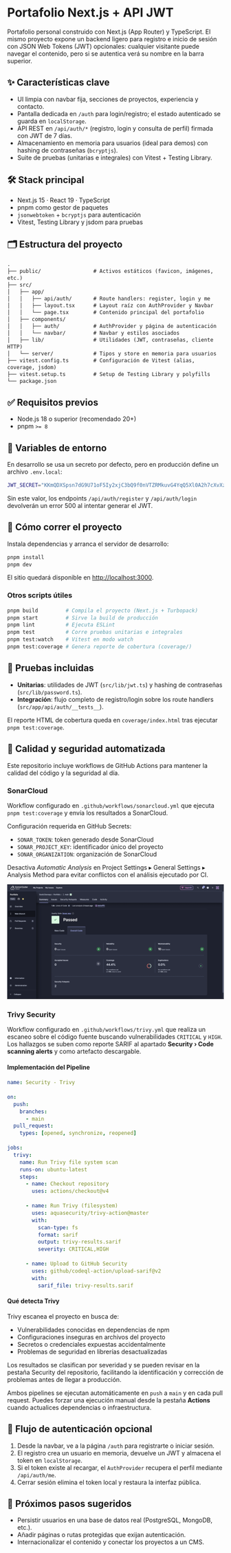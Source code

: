 # Portafolio Next.js + API JWT

Portafolio personal construido con Next.js (App Router) y TypeScript. El mismo proyecto expone un backend ligero para registro e inicio de sesión con JSON Web Tokens (JWT) opcionales: cualquier visitante puede navegar el contenido, pero si se autentica verá su nombre en la barra superior.

## ✨ Características clave

- UI limpia con navbar fija, secciones de proyectos, experiencia y contacto.
- Pantalla dedicada en `/auth` para login/registro; el estado autenticado se guarda en `localStorage`.
- API REST en `/api/auth/*` (registro, login y consulta de perfil) firmada con JWT de 7 días.
- Almacenamiento en memoria para usuarios (ideal para demos) con hashing de contraseñas (`bcryptjs`).
- Suite de pruebas (unitarias e integrales) con Vitest + Testing Library.

## 🛠️ Stack principal

- Next.js 15 · React 19 · TypeScript
- pnpm como gestor de paquetes
- `jsonwebtoken` + `bcryptjs` para autenticación
- Vitest, Testing Library y jsdom para pruebas

## 🗂️ Estructura del proyecto

```
.
├── public/                 # Activos estáticos (favicon, imágenes, etc.)
├── src/
│   ├── app/
│   │   ├── api/auth/       # Route handlers: register, login y me
│   │   ├── layout.tsx      # Layout raíz con AuthProvider y Navbar
│   │   └── page.tsx        # Contenido principal del portafolio
│   ├── components/
│   │   ├── auth/           # AuthProvider y página de autenticación
│   │   └── navbar/         # Navbar y estilos asociados
│   ├── lib/                # Utilidades (JWT, contraseñas, cliente HTTP)
│   └── server/             # Tipos y store en memoria para usuarios
├── vitest.config.ts        # Configuración de Vitest (alias, coverage, jsdom)
├── vitest.setup.ts         # Setup de Testing Library y polyfills
└── package.json
```

## ✅ Requisitos previos

- Node.js 18 o superior (recomendado 20+)
- pnpm `>= 8`

## 🔐 Variables de entorno

En desarrollo se usa un secreto por defecto, pero en producción define un archivo `.env.local`:

```bash
JWT_SECRET="KKmQDXSpsn7dG9U71oF5Iy2xjC3bQ9f0nVTZRMkuvG4YqQ5Xl0A2h7cXvXz8Lj1w"
```

Sin este valor, los endpoints `/api/auth/register` y `/api/auth/login` devolverán un error 500 al intentar generar el JWT.

## 🚀 Cómo correr el proyecto

Instala dependencias y arranca el servidor de desarrollo:

```bash
pnpm install
pnpm dev
```

El sitio quedará disponible en [http://localhost:3000](http://localhost:3000).

### Otros scripts útiles

```bash
pnpm build         # Compila el proyecto (Next.js + Turbopack)
pnpm start         # Sirve la build de producción
pnpm lint          # Ejecuta ESLint
pnpm test          # Corre pruebas unitarias e integrales
pnpm test:watch    # Vitest en modo watch
pnpm test:coverage # Genera reporte de cobertura (coverage/)
```

## 🧪 Pruebas incluidas

- **Unitarias**: utilidades de JWT (`src/lib/jwt.ts`) y hashing de contraseñas (`src/lib/password.ts`).
- **Integración**: flujo completo de registro/login sobre los route handlers (`src/app/api/auth/__tests__`).

El reporte HTML de cobertura queda en `coverage/index.html` tras ejecutar `pnpm test:coverage`.

## 🧭 Calidad y seguridad automatizada

Este repositorio incluye workflows de GitHub Actions para mantener la calidad del código y la seguridad al día.

### SonarCloud

Workflow configurado en `.github/workflows/sonarcloud.yml` que ejecuta `pnpm test:coverage` y envía los resultados a SonarCloud.

Configuración requerida en GitHub Secrets:
- `SONAR_TOKEN`: token generado desde SonarCloud
- `SONAR_PROJECT_KEY`: identificador único del proyecto
- `SONAR_ORGANIZATION`: organización de SonarCloud

Desactiva *Automatic Analysis* en Project Settings ▸ General Settings ▸ Analysis Method para evitar conflictos con el análisis ejecutado por CI.

![Sonar Dashboard](./docs/images/image.png)

### Trivy Security

Workflow configurado en `.github/workflows/trivy.yml` que realiza un escaneo sobre el código fuente buscando vulnerabilidades `CRITICAL` y `HIGH`. Los hallazgos se suben como reporte SARIF al apartado **Security › Code scanning alerts** y como artefacto descargable.

#### Implementación del Pipeline

```yaml
name: Security - Trivy

on:
  push:
    branches:
      - main
  pull_request:
    types: [opened, synchronize, reopened]

jobs:
  trivy:
    name: Run Trivy file system scan
    runs-on: ubuntu-latest
    steps:
      - name: Checkout repository
        uses: actions/checkout@v4

      - name: Run Trivy (filesystem)
        uses: aquasecurity/trivy-action@master
        with:
          scan-type: fs
          format: sarif
          output: trivy-results.sarif
          severity: CRITICAL,HIGH

      - name: Upload to GitHub Security
        uses: github/codeql-action/upload-sarif@v2
        with:
          sarif_file: trivy-results.sarif
```

#### Qué detecta Trivy

Trivy escanea el proyecto en busca de:
- Vulnerabilidades conocidas en dependencias de npm
- Configuraciones inseguras en archivos del proyecto
- Secretos o credenciales expuestas accidentalmente
- Problemas de seguridad en librerías desactualizadas

Los resultados se clasifican por severidad y se pueden revisar en la pestaña Security del repositorio, facilitando la identificación y corrección de problemas antes de llegar a producción.

Ambos pipelines se ejecutan automáticamente en `push` a `main` y en cada pull request. Puedes forzar una ejecución manual desde la pestaña **Actions** cuando actualices dependencias o infraestructura.

## 🔄 Flujo de autenticación opcional

1. Desde la navbar, ve a la página `/auth` para registrarte o iniciar sesión.
2. El registro crea un usuario en memoria, devuelve un JWT y almacena el token en `localStorage`.
3. Si el token existe al recargar, el `AuthProvider` recupera el perfil mediante `/api/auth/me`.
4. Cerrar sesión elimina el token local y restaura la interfaz pública.

## 📌 Próximos pasos sugeridos

- Persistir usuarios en una base de datos real (PostgreSQL, MongoDB, etc.).
- Añadir páginas o rutas protegidas que exijan autenticación.
- Internacionalizar el contenido y conectar los proyectos a un CMS.
